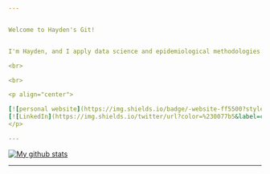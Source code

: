 ```yaml
---


Welcome to Hayden's Git!


I'm Hayden, and I apply data science and epidemiological methodologies to address challenges in healthcare. My scientific curiosity has landed provided me with a diverse portfolio, ranging from working with chicken-farming families in rural Ecuador to supporting large biotechnology and pharmaceutical clients with various epidemiological analyses. Here, you will find source code for modelling, report automation, and general programming. 

<br>

<br>

<p align="center">

[![personal website](https://img.shields.io/badge/-website-ff5500?style=flat&link=https://www.haydenhedman.com/)](https://www.haydenhedman.com/) 
[![LinkedIn](https://img.shields.io/twitter/url?color=%230077b5&label=connect&logo=linkedin&logoColor=%230077b5&style=flat&url=https://https://www.linkedin.com/in/hayden-hedman/)](https://www.linkedin.com/in/hayden-hedman/) 
</p>

---
```


[![My github stats](https://github-readme-stats.vercel.app/api?username=h-hedman&layout=compact&theme=synthwave&show_icons=true)](https://github.com/h-hedman/github-readme-stats)

<!-- &title_color=ff002b&icon_color=#2DE9FF&text_color=#2DE9FF&bg_color=FFFFFF ---> 
<!-- <img align="center" src="https://github-readme-stats.vercel.app/api/top-langs/?username=h-hedman&layout=compact&theme=synthwave" /> -->



---
